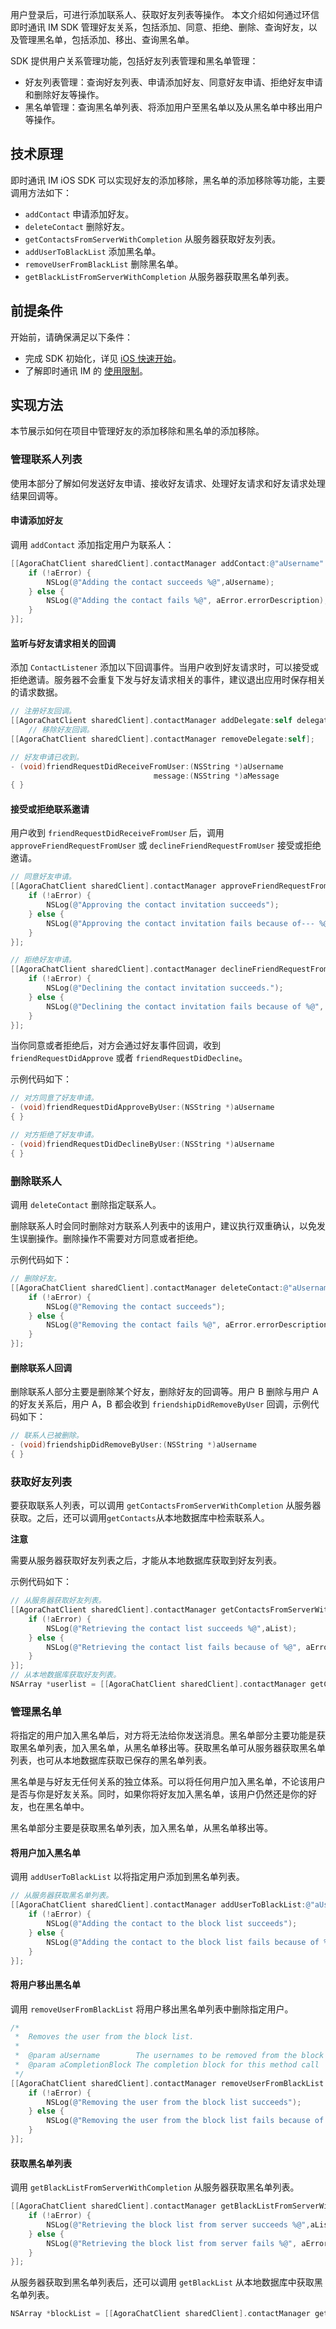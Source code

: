 用户登录后，可进行添加联系人、获取好友列表等操作。
本文介绍如何通过环信即时通讯 IM SDK 管理好友关系，包括添加、同意、拒绝、删除、查询好友，以及管理黑名单，包括添加、移出、查询黑名单。

SDK 提供用户关系管理功能，包括好友列表管理和黑名单管理：

- 好友列表管理：查询好友列表、申请添加好友、同意好友申请、拒绝好友申请和删除好友等操作。
- 黑名单管理：查询黑名单列表、将添加用户至黑名单以及从黑名单中移出用户等操作。

## 技术原理

即时通讯 IM iOS SDK 可以实现好友的添加移除，黑名单的添加移除等功能，主要调用方法如下：

- `addContact` 申请添加好友。
- `deleteContact` 删除好友。
- `getContactsFromServerWithCompletion` 从服务器获取好友列表。
- `addUserToBlackList` 添加黑名单。
- `removeUserFromBlackList` 删除黑名单。
- `getBlackListFromServerWithCompletion` 从服务器获取黑名单列表。

## 前提条件

开始前，请确保满足以下条件：

- 完成 SDK 初始化，详见 [iOS 快速开始](./agora_chat_get_started_ios?platform=iOS)。
- 了解即时通讯 IM 的 [使用限制](./agora_chat_limitation?platform=iOS)。

## 实现方法

本节展示如何在项目中管理好友的添加移除和黑名单的添加移除。

### 管理联系人列表

使用本部分了解如何发送好友申请、接收好友请求、处理好友请求和好友请求处理结果回调等。

#### 申请添加好友

调用 `addContact` 添加指定用户为联系人：

```objective-c
[[AgoraChatClient sharedClient].contactManager addContact:@"aUsername" message:@"Message" completion:^(NSString *aUsername, AgoraChatError *aError) {
    if (!aError) {
        NSLog(@"Adding the contact succeeds %@",aUsername);
    } else {
        NSLog(@"Adding the contact fails %@", aError.errorDescription);
    }
}];
```

#### 监听与好友请求相关的回调

添加 `ContactListener` 添加以下回调事件。当用户收到好友请求时，可以接受或拒绝邀请。服务器不会重复下发与好友请求相关的事件，建议退出应用时保存相关的请求数据。

```objectivec
// 注册好友回调。
[[AgoraChatClient sharedClient].contactManager addDelegate:self delegateQueue:nil];
    // 移除好友回调。
[[AgoraChatClient sharedClient].contactManager removeDelegate:self];

// 好友申请已收到。
- (void)friendRequestDidReceiveFromUser:(NSString *)aUsername
                                message:(NSString *)aMessage
{ }
```

#### 接受或拒绝联系邀请

用户收到 `friendRequestDidReceiveFromUser` 后，调用 `approveFriendRequestFromUser` 或 `declineFriendRequestFromUser` 接受或拒绝邀请。

```objective-c
// 同意好友申请。
[[AgoraChatClient sharedClient].contactManager approveFriendRequestFromUser:@"aUsername" completion:^(NSString *aUsername, AgoraChatError *aError) {
    if (!aError) {
        NSLog(@"Approving the contact invitation succeeds");
    } else {
        NSLog(@"Approving the contact invitation fails because of--- %@", aError.errorDescription);
    }
}];

// 拒绝好友申请。
[[AgoraChatClient sharedClient].contactManager declineFriendRequestFromUser:@"aUsername" completion:^(NSString *aUsername, AgoraChatError *aError) {
    if (!aError) {
        NSLog(@"Declining the contact invitation succeeds.");
    } else {
        NSLog(@"Declining the contact invitation fails because of %@", aError.errorDescription);
    }
}];
```

当你同意或者拒绝后，对方会通过好友事件回调，收到 `friendRequestDidApprove` 或者 `friendRequestDidDecline`。

示例代码如下：

```objective-c
// 对方同意了好友申请。
- (void)friendRequestDidApproveByUser:(NSString *)aUsername
{ }

// 对方拒绝了好友申请。
- (void)friendRequestDidDeclineByUser:(NSString *)aUsername
{ }
```

### 删除联系人

调用 `deleteContact` 删除指定联系人。

删除联系人时会同时删除对方联系人列表中的该用户，建议执行双重确认，以免发生误删操作。删除操作不需要对方同意或者拒绝。

示例代码如下：

```objective-c
// 删除好友。
[[AgoraChatClient sharedClient].contactManager deleteContact:@"aUsername" isDeleteConversation:aIsDeleteConversation completion:^(NSString *aUsername, AgoraChatError *aError) {
    if (!aError) {
        NSLog(@"Removing the contact succeeds");
    } else {
        NSLog(@"Removing the contact fails %@", aError.errorDescription);
    }
}];
```

#### 删除联系人回调

删除联系人部分主要是删除某个好友，删除好友的回调等。用户 B 删除与用户 A 的好友关系后，用户 A，B 都会收到 `friendshipDidRemoveByUser` 回调，示例代码如下：

```objective-c
// 联系人已被删除。
- (void)friendshipDidRemoveByUser:(NSString *)aUsername
{ }
```

### 获取好友列表

要获取联系人列表，可以调用 `getContactsFromServerWithCompletion` 从服务器获取。之后，还可以调用`getContacts`从本地数据库中检索联系人。

**注意**

需要从服务器获取好友列表之后，才能从本地数据库获取到好友列表。

示例代码如下：

```objective-c
// 从服务器获取好友列表。
[[AgoraChatClient sharedClient].contactManager getContactsFromServerWithCompletion:^(NSArray *aList, AgoraChatError *aError) {
    if (!aError) {
        NSLog(@"Retrieving the contact list succeeds %@",aList);
    } else {
        NSLog(@"Retrieving the contact list fails because of %@", aError.errorDescription);
    }
}];
// 从本地数据库获取好友列表。
NSArray *userlist = [[AgoraChatClient sharedClient].contactManager getContacts];
```

### 管理黑名单

将指定的用户加入黑名单后，对方将无法给你发送消息。黑名单部分主要功能是获取黑名单列表，加入黑名单，从黑名单移出等。获取黑名单可从服务器获取黑名单列表，也可从本地数据库获取已保存的黑名单列表。

黑名单是与好友无任何关系的独立体系。可以将任何用户加入黑名单，不论该用户是否与你是好友关系。同时，如果你将好友加入黑名单，该用户仍然还是你的好友，也在黑名单中。

黑名单部分主要是获取黑名单列表，加入黑名单，从黑名单移出等。

#### 将用户加入黑名单

调用 `addUserToBlackList` 以将指定用户添加到黑名单列表。

```objective-c
// 从服务器获取黑名单列表。
[[AgoraChatClient sharedClient].contactManager addUserToBlackList:@"aUsername" completion:^(NSString *aUsername, AgoraChatError *aError) {
    if (!aError) {
        NSLog(@"Adding the contact to the block list succeeds");
    } else {
        NSLog(@"Adding the contact to the block list fails because of %@", aError.errorDescription);
    }
}];
```

#### 将用户移出黑名单

调用 `removeUserFromBlackList` 将用户移出黑名单列表中删除指定用户。

```objectivec
/*
 *  Removes the user from the block list.
 *
 *  @param aUsername        The usernames to be removed from the block list
 *  @param aCompletionBlock The completion block for this method call
 */
[[AgoraChatClient sharedClient].contactManager removeUserFromBlackList:@"aUsername" completion:^(NSString *aUsername, AgoraChatError *aError) {
    if (!aError) {
        NSLog(@"Removing the user from the block list succeeds");
    } else {
        NSLog(@"Removing the user from the block list fails because of %@", aError.errorDescription);
    }
}];
```

#### 获取黑名单列表

调用 `getBlackListFromServerWithCompletion` 从服务器获取黑名单列表。

```objective-c
[[AgoraChatClient sharedClient].contactManager getBlackListFromServerWithCompletion:^(NSArray *aList, AgoraChatError *aError) {
    if (!aError) {
        NSLog(@"Retrieving the block list from server succeeds %@",aList);
    } else {
        NSLog(@"Retrieving the block list from server fails %@", aError.errorDescription);
    }
}];
```

从服务器获取到黑名单列表后，还可以调用 `getBlackList` 从本地数据库中获取黑名单列表。

```objectivec
NSArray *blockList = [[AgoraChatClient sharedClient].contactManager getBlackList];
```